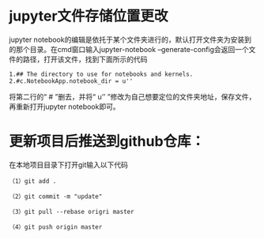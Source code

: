 # jupyter文件存储位置更改
jupyter notebook的编辑是依托于某个文件夹进行的，默认打开文件夹为安装到的那个目录。在cmd窗口输入jupyter-notebook –generate-config会返回一个文件的路径，打开该文件，找到下面所示的代码

```
1.## The directory to use for notebooks and kernels.
2.#c.NotebookApp.notebook_dir = u''
```
将第二行的“ # ”删去，并将“ u’’ ”修改为自己想要定位的文件夹地址，保存文件，再重新打开jupyter notebook即可。

# 更新项目后推送到github仓库：
 在本地项目目录下打开git输入以下代码
```
（1）git add .

（2）git commit -m "update"

（3）git pull --rebase origri master

（4）git push origin master
```
